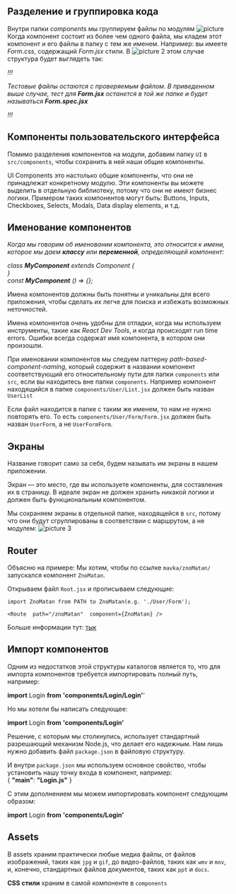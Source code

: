 ## Разделение и группировка кода
Внутри папки  _components_  мы группируем файлы по модулям
![picture](https://i.ibb.co/K6G2vyC/m1.png)
Когда компонент состоит из более чем одного файла, мы кладем этот компонент и его файлы в папку с тем же именем. Например: вы имеете _Form_._css_, содержащий _Form_._jsx_  стили. В
![picture 2](https://i.ibb.co/T1fY3b4/m2.png)
этом случае структура будет выглядеть так:

_!!!_

_Тестовые файлы остаются с проверяемым файлом. В приведенном выше случае, тест для_ **_Form.jsx_**  _останется в той же папке и будет называться_ **_Form.spec.jsx_**

_!!!_

## Компоненты пользовательского интерфейса

Помимо разделения компонентов на модули, добавим папку  `UI`  в  `src/components`, чтобы сохранить в ней наши общие компоненты.

UI  Components это настолько общие компоненты, что они не принадлежат конкретному модулю. Эти компоненты вы можете выделить в отдельную библиотеку, потому что они не имеют бизнес логики. Примером таких компонентов могут быть: Buttons, Inputs, Checkboxes, Selects, Modals, Data display elements, и т.д.

## Именование компонентов

_Когда мы говорим об именовании компонента, это относится к имени, которое мы даем_  **_классу_**  _или_  **_переменной_**_, определяющей компонент:_

_class **MyComponent** extends Component {  
}  
const **MyComponent** () => {};_

Имена компонентов должны быть понятны и уникальны для всего приложения, чтобы сделать их легче для поиска и избежать возможных неточностей.

Имена компонентов очень удобны для отладки, когда мы используем инструменты, такие как _React_  _Dev_  _Tools_,  и когда происходят run  time  errors. Ошибки всегда содержат имя компонента, в котором они произошли.

При именовании компонентов мы следуем паттерну _path-based_-_component_-_naming_, который содержит в названии компонент соответствующий его относительному пути для папки  `components`  или `src`, если вы находитесь вне папки  `components`. Например компонент находящийся в папке  `components/User/List.jsx`  должен быть назван  `UserList`

Если файл находится в папке с таким же именем, то нам не нужно повторять его. То есть  `components/User/Form/Form.jsx`  должен быть назван  `UserForm`, а не  `UserFormForm`.

## Экраны

Название говорит само за себя, будем называть им экраны в нашем приложении.

Экран — это место, где вы используете компоненты, для составления их в страницу. В идеале экран не должен хранить никакой логики и должен быть функциональным компонентом.

Мы сохраняем экраны в отдельной папке, находящейся в  `src`, потому что они будут сгруппированы в соответствии с маршрутом, а не модулем:
![picture 3](https://i.ibb.co/kMQf0sJ/m3.png)

## Router

Объясню на примере: Мы хотим, чтобы по ссылке `mavka/znoMatan/` запускался компонент `ZnoMatan`.

Открываем файл `Root.jsx`  и прописываем следующие:

`import ZnoMatan from PATH to ZnoMatan(e.g. './User/Form');`

`<Route  path="/znoMatan"  component={ZnoMatan} />`

Больше информации тут: [тык](https://medium.com/@timafon/%D1%81%D1%82%D1%80%D1%83%D0%BA%D1%82%D1%83%D1%80%D0%B0-%D0%BF%D1%80%D0%BE%D0%B5%D0%BA%D1%82%D0%B0-%D0%B8-%D0%B8%D0%BC%D0%B5%D0%BD%D0%BE%D0%B2%D0%B0%D0%BD%D0%B8%D0%B5-%D0%BA%D0%BE%D0%BC%D0%BF%D0%BE%D0%BD%D0%B5%D0%BD%D1%82%D0%BE%D0%B2-%D0%B2-react-2a29e96e0e07)

## Импорт компонентов

Одним из недостатков этой структуры каталогов является то, что для импорта компонентов требуется импортировать полный путь, например:

**import** Login **from** **'components/Login/Login'**'

Но мы хотели бы написать следующее:

**import**  Login  **from**  **'****components****/****Login****'**

Решение, с которым мы столкнулись, использует стандартный разрешающий механизм Node.js, что делает его надежным. Нам лишь нужно добавить файл `package.json` в файловую структуру.

И внутри `package.json` мы используем основное свойство, чтобы установить нашу точку входа в компонент, например:  
{ **"****main****"**: **"****Login****.****js****"** }

С этим дополнением мы можем импортировать компонент следующим образом:

**import** Login **from** **'components/Login'**

  

## Assets

В assets храним практически любые медиа файлы, от файлов изображений, таких как `jpg` и `gif`, до видео-файлов, таких как `wmv` и `mov`, и, конечно, стандартных файлов документов, таких как `ppt` и `docs`.

**CSS  стили** храним в самой компоненте в `components`
